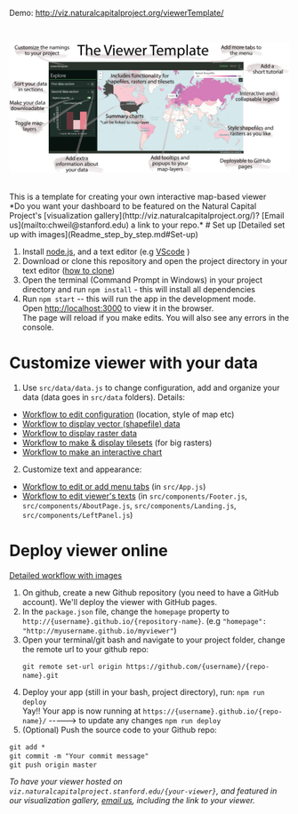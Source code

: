 Demo: http://viz.naturalcapitalproject.org/viewerTemplate/

<br/>

![](readme_gifs/viewerTemplateHowTo.png)

<br/>
This is a template for creating your own interactive map-based viewer
<br/>
*Do you want your dashboard to be featured on the Natural Capital Project's [visualization gallery](http://viz.naturalcapitalproject.org/)? [Email us](mailto:chweil@stanford.edu) a link to your repo.*
# Set up 
[Detailed set up with images](Readme_step_by_step.md#Set-up)

1. Install [node.js](https://nodejs.org/en/download/), and a text editor (e.g  [VScode](https://code.visualstudio.com/download) )
2. Download or clone this repository and open the project directory in your text editor ([how to clone](https://docs.github.com/en/enterprise/2.13/user/articles/cloning-a-repository))
3. Open the terminal (Command Prompt in Windows) in your project directory and run `npm install` - this will install all dependencies
4. Run `npm start` -- this will run the app in the development mode.<br />
   Open [http://localhost:3000](http://localhost:3000) to view it in the browser. <br />
   The page will reload if you make edits.
   You will also see any errors in the console. <br />

# Customize viewer with your data
1. Use `src/data/data.js` to change configuration, add and organize your data (data goes in `src/data` folders). Details:

* [Workflow to edit configuration](https://github.com/charlottegiseleweil/viewerTemplate/blob/master/Readme_detailed.md#configure-basemap-and-parameters) (location, style of map etc)
* [Workflow to display vector (shapefile) data](https://github.com/charlottegiseleweil/viewerTemplate/blob/master/Readme_detailed.md#display-shapefiles)
* [Workflow to display raster data](https://github.com/charlottegiseleweil/viewerTemplate/blob/master/Readme_detailed.md#display-rasters)
* [Workflow to make & display tilesets](https://github.com/charlottegiseleweil/viewerTemplate/blob/master/Readme_detailed.md#build-and-display-tilesets) (for big rasters)
* [Workflow to make an interactive chart](https://github.com/charlottegiseleweil/viewerTemplate/blob/master/Readme_detailed.md#build-an-interactive-chart)

2. Customize text and appearance:
* [Workflow to edit or add menu tabs](https://github.com/charlottegiseleweil/viewerTemplate/blob/master/Readme_detailed.md#add-a-new-menu-tab) (in `src/App.js`)
* [Workflow to edit viewer's texts](https://github.com/charlottegiseleweil/viewerTemplate/blob/master/Readme_detailed.md#edit-texts) (in `src/components/Footer.js`, `src/components/AboutPage.js`, `src/components/Landing.js`, `src/components/LeftPanel.js`)

# Deploy viewer online 
[Detailed workflow with images](Readme_step_by_step.md#Deploy-viewer-online)
1. On github, create a new Github repository (you need to have a GitHub account). We'll deploy the viewer with GitHub pages.
2. In the `package.json` file, change the `homepage` property to `http://{username}.github.io/{repository-name}`. (e.g `"homepage": "http://myusername.github.io/myviewer"`)
3. Open your terminal/git bash and navigate to your project folder, change the remote url to your github repo: <br/>
   ```
   git remote set-url origin https://github.com/{username}/{repo-name}.git
   ```
4. Deploy your app (still in your bash, project directory), run: `npm run deploy` <br/>
   Yay!! Your app is now running at `https://{username}.github.io/{repo-name}/`
   -----> to update any changes `npm run deploy`
5. (Optional) Push the source code to your Github repo:
```
git add *
git commit -m "Your commit message"
git push origin master
```
*To have your viewer hosted on `viz.naturalcapitalproject.stanford.edu/{your-viewer}`, and featured in our visualization gallery, [email us](mailto:chweil@stanford.edu), including the link to your viewer.*
